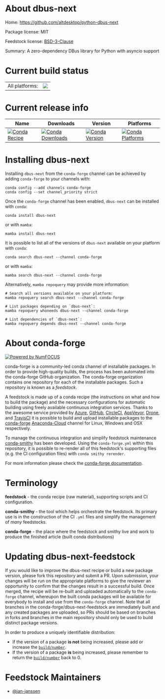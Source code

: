 About dbus-next
===============

Home: https://github.com/altdesktop/python-dbus-next

Package license: MIT

Feedstock license: [BSD-3-Clause](https://github.com/conda-forge/dbus-next-feedstock/blob/main/LICENSE.txt)

Summary: A zero-dependency DBus library for Python with asyncio support

Current build status
====================


<table><tr><td>All platforms:</td>
    <td>
      <a href="https://dev.azure.com/conda-forge/feedstock-builds/_build/latest?definitionId=16925&branchName=main">
        <img src="https://dev.azure.com/conda-forge/feedstock-builds/_apis/build/status/dbus-next-feedstock?branchName=main">
      </a>
    </td>
  </tr>
</table>

Current release info
====================

| Name | Downloads | Version | Platforms |
| --- | --- | --- | --- |
| [![Conda Recipe](https://img.shields.io/badge/recipe-dbus--next-green.svg)](https://anaconda.org/conda-forge/dbus-next) | [![Conda Downloads](https://img.shields.io/conda/dn/conda-forge/dbus-next.svg)](https://anaconda.org/conda-forge/dbus-next) | [![Conda Version](https://img.shields.io/conda/vn/conda-forge/dbus-next.svg)](https://anaconda.org/conda-forge/dbus-next) | [![Conda Platforms](https://img.shields.io/conda/pn/conda-forge/dbus-next.svg)](https://anaconda.org/conda-forge/dbus-next) |

Installing dbus-next
====================

Installing `dbus-next` from the `conda-forge` channel can be achieved by adding `conda-forge` to your channels with:

```
conda config --add channels conda-forge
conda config --set channel_priority strict
```

Once the `conda-forge` channel has been enabled, `dbus-next` can be installed with `conda`:

```
conda install dbus-next
```

or with `mamba`:

```
mamba install dbus-next
```

It is possible to list all of the versions of `dbus-next` available on your platform with `conda`:

```
conda search dbus-next --channel conda-forge
```

or with `mamba`:

```
mamba search dbus-next --channel conda-forge
```

Alternatively, `mamba repoquery` may provide more information:

```
# Search all versions available on your platform:
mamba repoquery search dbus-next --channel conda-forge

# List packages depending on `dbus-next`:
mamba repoquery whoneeds dbus-next --channel conda-forge

# List dependencies of `dbus-next`:
mamba repoquery depends dbus-next --channel conda-forge
```


About conda-forge
=================

[![Powered by
NumFOCUS](https://img.shields.io/badge/powered%20by-NumFOCUS-orange.svg?style=flat&colorA=E1523D&colorB=007D8A)](https://numfocus.org)

conda-forge is a community-led conda channel of installable packages.
In order to provide high-quality builds, the process has been automated into the
conda-forge GitHub organization. The conda-forge organization contains one repository
for each of the installable packages. Such a repository is known as a *feedstock*.

A feedstock is made up of a conda recipe (the instructions on what and how to build
the package) and the necessary configurations for automatic building using freely
available continuous integration services. Thanks to the awesome service provided by
[Azure](https://azure.microsoft.com/en-us/services/devops/), [GitHub](https://github.com/),
[CircleCI](https://circleci.com/), [AppVeyor](https://www.appveyor.com/),
[Drone](https://cloud.drone.io/welcome), and [TravisCI](https://travis-ci.com/)
it is possible to build and upload installable packages to the
[conda-forge](https://anaconda.org/conda-forge) [Anaconda-Cloud](https://anaconda.org/)
channel for Linux, Windows and OSX respectively.

To manage the continuous integration and simplify feedstock maintenance
[conda-smithy](https://github.com/conda-forge/conda-smithy) has been developed.
Using the ``conda-forge.yml`` within this repository, it is possible to re-render all of
this feedstock's supporting files (e.g. the CI configuration files) with ``conda smithy rerender``.

For more information please check the [conda-forge documentation](https://conda-forge.org/docs/).

Terminology
===========

**feedstock** - the conda recipe (raw material), supporting scripts and CI configuration.

**conda-smithy** - the tool which helps orchestrate the feedstock.
                   Its primary use is in the construction of the CI ``.yml`` files
                   and simplify the management of *many* feedstocks.

**conda-forge** - the place where the feedstock and smithy live and work to
                  produce the finished article (built conda distributions)


Updating dbus-next-feedstock
============================

If you would like to improve the dbus-next recipe or build a new
package version, please fork this repository and submit a PR. Upon submission,
your changes will be run on the appropriate platforms to give the reviewer an
opportunity to confirm that the changes result in a successful build. Once
merged, the recipe will be re-built and uploaded automatically to the
`conda-forge` channel, whereupon the built conda packages will be available for
everybody to install and use from the `conda-forge` channel.
Note that all branches in the conda-forge/dbus-next-feedstock are
immediately built and any created packages are uploaded, so PRs should be based
on branches in forks and branches in the main repository should only be used to
build distinct package versions.

In order to produce a uniquely identifiable distribution:
 * If the version of a package **is not** being increased, please add or increase
   the [``build/number``](https://docs.conda.io/projects/conda-build/en/latest/resources/define-metadata.html#build-number-and-string).
 * If the version of a package **is** being increased, please remember to return
   the [``build/number``](https://docs.conda.io/projects/conda-build/en/latest/resources/define-metadata.html#build-number-and-string)
   back to 0.

Feedstock Maintainers
=====================

* [@jan-janssen](https://github.com/jan-janssen/)

